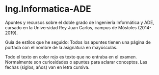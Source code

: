 # Ing.Informatica-ADE
Apuntes y recursos sobre el doble grado de Ingeniería Informática y ADE, cursado en la Universidad Rey Juan Carlos, campus de Móstoles (2014-2019).

Guía de estilos que he seguido:
Todos los apuntes tienen una página de portada con el nombre de la asignatura en mayúsculas.

Todo el texto en color rojo es texto que no entraba en el examen. Normalmente son curiosidades o apuntes para aclarar conceptos.
Las fechas (siglos, años) van en letra cursiva.
